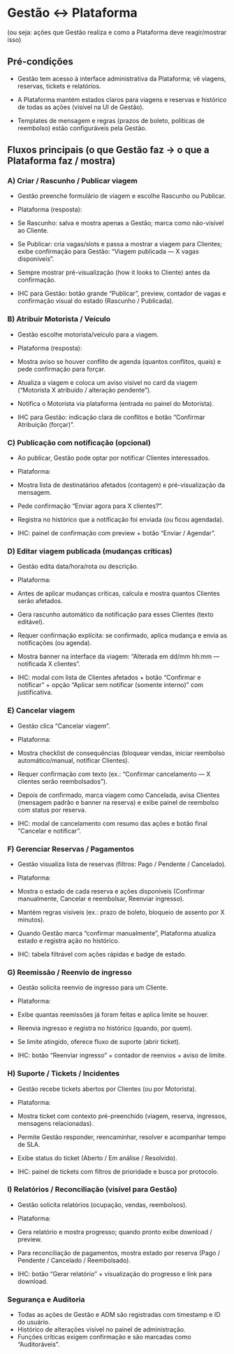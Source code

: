 # Gestão ↔ Plataforma

(ou seja: ações que Gestão realiza e como a Plataforma deve reagir/mostrar isso)

## Pré-condições

- Gestão tem acesso à interface administrativa da Plataforma; vê viagens, reservas, tickets e relatórios.  
      
    
- A Plataforma mantém estados claros para viagens e reservas e histórico de todas as ações (visível na UI de Gestão).  
      
    
- Templates de mensagem e regras (prazos de boleto, políticas de reembolso) estão configuráveis pela Gestão.  
      
    

## Fluxos principais (o que Gestão faz → o que a Plataforma faz / mostra)

### A) Criar / Rascunho / Publicar viagem

- Gestão preenche formulário de viagem e escolhe Rascunho ou Publicar.  
      
    
- Plataforma (resposta):  
      
    

- Se Rascunho: salva e mostra apenas a Gestão; marca como não-visível ao Cliente.  
      
    
- Se Publicar: cria vagas/slots e passa a mostrar a viagem para Clientes; exibe confirmação para Gestão: “Viagem publicada — X vagas disponíveis”.  
      
    
- Sempre mostrar pré-visualização (how it looks to Cliente) antes da confirmação.  
      
    

- IHC para Gestão: botão grande “Publicar”, preview, contador de vagas e confirmação visual do estado (Rascunho / Publicada).  
      
    

### B) Atribuir Motorista / Veículo

- Gestão escolhe motorista/veículo para a viagem.  
      
    
- Plataforma (resposta):  
      
    

- Mostra aviso se houver conflito de agenda (quantos conflitos, quais) e pede confirmação para forçar.  
      
    
- Atualiza a viagem e coloca um aviso visível no card da viagem (“Motorista X atribuído / alteração pendente”).  
      
    
- Notifica o Motorista via plataforma (entrada no painel do Motorista).  
      
    

- IHC para Gestão: indicação clara de conflitos e botão “Confirmar Atribuição (forçar)”.  
      
    

### C) Publicação com notificação (opcional)

- Ao publicar, Gestão pode optar por notificar Clientes interessados.  
      
    
- Plataforma:  
      
    

- Mostra lista de destinatários afetados (contagem) e pré-visualização da mensagem.  
      
    
- Pede confirmação “Enviar agora para X clientes?”.  
      
    
- Registra no histórico que a notificação foi enviada (ou ficou agendada).  
      
    

- IHC: painel de confirmação com preview + botão “Enviar / Agendar”.  
      
    

### D) Editar viagem publicada (mudanças críticas)

- Gestão edita data/hora/rota ou descrição.  
      
    
- Plataforma:  
      
    

- Antes de aplicar mudanças críticas, calcula e mostra quantos Clientes serão afetados.  
      
    
- Gera rascunho automático da notificação para esses Clientes (texto editável).  
      
    
- Requer confirmação explícita: se confirmado, aplica mudança e envia as notificações (ou agenda).  
      
    
- Mostra banner na interface da viagem: “Alterada em dd/mm hh:mm — notificada X clientes”.  
      
    

- IHC: modal com lista de Clientes afetados + botão “Confirmar e notificar” + opção “Aplicar sem notificar (somente interno)” com justificativa.  
      
    

### E) Cancelar viagem

- Gestão clica “Cancelar viagem”.  
      
    
- Plataforma:  
      
    

- Mostra checklist de consequências (bloquear vendas, iniciar reembolso automático/manual, notificar Clientes).  
      
    
- Requer confirmação com texto (ex.: “Confirmar cancelamento — X clientes serão reembolsados”).  
      
    
- Depois de confirmado, marca viagem como Cancelada, avisa Clientes (mensagem padrão e banner na reserva) e exibe painel de reembolso com status por reserva.  
      
    

- IHC: modal de cancelamento com resumo das ações e botão final “Cancelar e notificar”.  
      
    

### F) Gerenciar Reservas / Pagamentos

- Gestão visualiza lista de reservas (filtros: Pago / Pendente / Cancelado).  
      
    
- Plataforma:  
      
    

- Mostra o estado de cada reserva e ações disponíveis (Confirmar manualmente, Cancelar e reembolsar, Reenviar ingresso).  
      
    
- Mantém regras visíveis (ex.: prazo de boleto, bloqueio de assento por X minutos).  
      
    
- Quando Gestão marca “confirmar manualmente”, Plataforma atualiza estado e registra ação no histórico.  
      
    

- IHC: tabela filtrável com ações rápidas e badge de estado.  
      
    

### G) Reemissão / Reenvio de ingresso

- Gestão solicita reenvio de ingresso para um Cliente.  
      
    
- Plataforma:  
      
    

- Exibe quantas reemissões já foram feitas e aplica limite se houver.  
      
    
- Reenvia ingresso e registra no histórico (quando, por quem).  
      
    
- Se limite atingido, oferece fluxo de suporte (abrir ticket).  
      
    

- IHC: botão “Reenviar ingresso” + contador de reenvios + aviso de limite.  
      
    

### H) Suporte / Tickets / Incidentes

- Gestão recebe tickets abertos por Clientes (ou por Motorista).  
      
    
- Plataforma:  
      
    

- Mostra ticket com contexto pré-preenchido (viagem, reserva, ingressos, mensagens relacionadas).  
      
    
- Permite Gestão responder, reencaminhar, resolver e acompanhar tempo de SLA.  
      
    
- Exibe status do ticket (Aberto / Em análise / Resolvido).  
      
    

- IHC: painel de tickets com filtros de prioridade e busca por protocolo.  
      
    

### I) Relatórios / Reconciliação (visível para Gestão)

- Gestão solicita relatórios (ocupação, vendas, reembolsos).  
      
    
- Plataforma:  
      
    

- Gera relatório e mostra progresso; quando pronto exibe download / preview.  
      
    
- Para reconciliação de pagamentos, mostra estado por reserva (Pago / Pendente / Cancelado / Reembolsado).  
      
    

- IHC: botão “Gerar relatório” + visualização do progresso e link para download.


### Segurança e Auditoria
- Todas as ações de Gestão e ADM são registradas com timestamp e ID do usuário.
- Histórico de alterações visível no painel de administração.
- Funções críticas exigem confirmação e são marcadas como “Auditoráveis”.